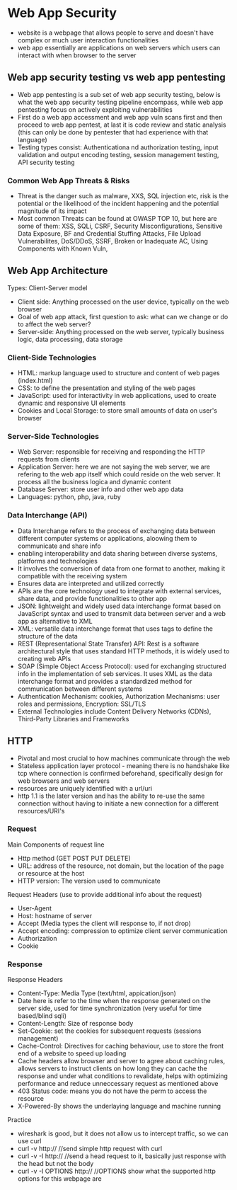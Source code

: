 # Web App Security

- website is a webpage that allows people to serve and doesn't have complex or much user interaction functionalities
- web app essentially are applications on web servers which users can interact with when browser to the server

## Web app security testing vs web app pentesting

- Web app pentesting is a sub set of web app security testing, below is what the web app security testing pipeline encompass, while web app pentesting focus on actively exploiting vulnerabilities
- First do a web app accessment and web app vuln scans first and then proceed to web app pentest, at last it is code review and static analysis (this can only be done by pentester that had experience with that language)
- Testing types consist: Authenticationa nd authorization testing, input validation and output encoding testing, session management testing, API security testing

### Common Web App Threats & Risks

- Threat is the danger such as malware, XXS, SQL injection etc, risk is the potential or the likelihood of the incident happening and the potential magnitude of its impact
- Most common Threats can be found at OWASP TOP 10, but here are some of them: XSS, SQLi, CSRF, Security Misconfigurations, Sensitive Data Exposure, BF and Credential Stuffing Attacks, File Upload Vulnerabilites, DoS/DDoS, SSRF, Broken or Inadequate AC, Using Components with Known Vuln, 


## Web App Architecture
Types: Client-Server model
- Client side: Anything processed on the user device, typically on the web browser
- Goal of web app attack, first question to ask: what can we change or do to affect the web server?
- Server-side: Anything processed on the web server, typically business logic, data processing, data storage

### Client-Side Technologies
- HTML: markup language used to structure and content of web pages (index.html)
- CSS: to define the presentation and styling of the web pages
- JavaScript: used for interactivity in web applications, used to create dynamic and responsive UI elements
- Cookies and Local Storage: to store small amounts of data on user's browser

### Server-Side Technologies
- Web Server: responsible for receiving and responding the HTTP requests from clients
- Application Server: here we are not saying the web server, we are refering to the web app itself which could reside on the web server. It process all the business logica and dynamic content
- Database Server: store user info and other web app data
- Languages: python, php, java, ruby

### Data Interchange (API)
- Data Interchange refers to the process of exchanging data between different computer systems or applications, aloowing them to communicate and share info
- enabling interoperability and data sharing between diverse systems, platforms and technologies
- It involves the conversion of data from one format to another, making it compatible with the receiving system
- Ensures data are interpreted and utilized correctly
- APIs are the core technology used to integrate with external services, share data, and provide functionalities to other app
- JSON: lightweight and widely used data interchange format based on JavaScript syntax and used to transmit data between server and a web app as alternative to XML
- XML: versatile data interchange format that uses tags to define the structure of the data
- REST (Representational State Transfer) API: Rest is a software architectural style that uses standard HTTP methods, it is widely used to creating web APIs
- SOAP (Simple Object Access Protocol): used for exchanging structured info in the implementation of seb services. It uses XML as the data interchange format and provides a standardized method for communication between different systems
- Authentication Mechanism: cookies, Authorization Mechanisms: user roles and permissions, Encryption: SSL/TLS
- External Technologies include Content Delivery Networks (CDNs), Third-Party Libraries and Frameworks

## HTTP
- Pivotal and most crucial to how machines communicate through the web
- Stateless application layer protocol - meaning there is no handshake like tcp where connection is confirmed beforehand, specifically design for web browsers and web servers
- resources are uniquely identified with a url/uri
- http 1.1 is the later version and has the ability to re-use the same connection without having to initiate a new connection for a different resources/URI's

### Request

Main Components of request line
- Http method (GET POST PUT DELETE)
- URL: address of the resource, not domain, but the location of the page or resource at the host
- HTTP version: The version used to communicate

Request Headers (use to provide additional info about the request)
- User-Agent
- Host: hostname of server
- Accept (Media types the client will response to, if not drop)
- Accept encoding: compression to optimize client server communication
- Authorization
- Cookie

### Response

Response Headers
- Content-Type: Media Type (text/html, appication/json)
- Date here is refer to the time when the response generated on the server side, used for time synchronization (very useful for time based/blind sqli) 
- Content-Length: Size of response body
- Set-Cookie: set the cookies for subsequent requests (sessions management)
- Cache-Control: Directives for caching behaviour, use to store the front end of a website to speed up loading
- Cache headers allow browser and server to agree about caching rules, allows servers to instruct clients on how long they can cache the response and under what conditions to revalidate, helps with optimizing performance and reduce unneccessary request as mentioned above
- 403 Status code: means you do not have the perm to access the resource
- X-Powered-By shows the underlaying language and machine running

Practice
- wireshark is good, but it does not allow us to intercept traffic, so we can use curl
- curl -v http://<IP> //send simple http request with curl
- curl -v -I http://<IP> //send a head request to it, basically just response with the head but not the body
- curl -v -I OPTIONS http://<IP> //OPTIONS show what the supported http options for this webpage are
